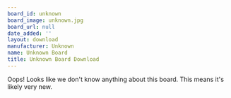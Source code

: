 ```yaml
---
board_id: unknown
board_image: unknown.jpg
board_url: null
date_added: ''
layout: download
manufacturer: Unknown
name: Unknown Board
title: Unknown Board Download
---
```


Oops! Looks like we don't know anything about this board. This means it's likely very new.

